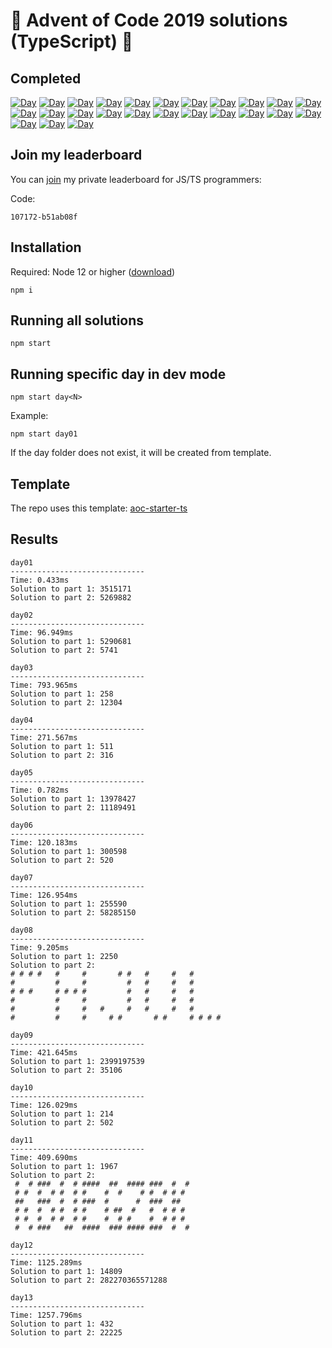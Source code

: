# 🎄 Advent of Code 2019 solutions (TypeScript) 🎄

## Completed

[![Day](https://badgen.net/badge/01/%E2%98%85%E2%98%85/blue)](src/day01/index.ts)
[![Day](https://badgen.net/badge/02/%E2%98%85%E2%98%85/blue)](src/day02/index.ts)
[![Day](https://badgen.net/badge/03/%E2%98%85%E2%98%85/blue)](src/day03/index.ts)
[![Day](https://badgen.net/badge/04/%E2%98%85%E2%98%85/blue)](src/day04/index.ts)
[![Day](https://badgen.net/badge/05/%E2%98%85%E2%98%85/blue)](src/day05/index.ts)
[![Day](https://badgen.net/badge/06/%E2%98%85%E2%98%85/blue)](src/day06/index.ts)
[![Day](https://badgen.net/badge/07/%E2%98%85%E2%98%85/blue)](src/day07/index.ts)
[![Day](https://badgen.net/badge/08/%E2%98%85%E2%98%85/blue)](src/day08/index.ts)
[![Day](https://badgen.net/badge/09/%E2%98%85%E2%98%85/blue)](src/day09/index.ts)
[![Day](https://badgen.net/badge/10/%E2%98%85%E2%98%85/blue)](src/day10/index.ts)
[![Day](https://badgen.net/badge/11/%E2%98%85%E2%98%85/blue)](src/day11/index.ts)
[![Day](https://badgen.net/badge/12/%E2%98%85%E2%98%85/blue)](src/day12/index.ts)
[![Day](https://badgen.net/badge/13/%E2%98%85%E2%98%85/blue)](src/day13/index.ts)
[![Day](https://badgen.net/badge/14/%E2%98%86%E2%98%86/grey)](src/day14/index.ts)
[![Day](https://badgen.net/badge/15/%E2%98%86%E2%98%86/grey)](src/day15/index.ts)
[![Day](https://badgen.net/badge/16/%E2%98%86%E2%98%86/grey)](src/day16/index.ts)
[![Day](https://badgen.net/badge/17/%E2%98%86%E2%98%86/grey)](src/day17/index.ts)
[![Day](https://badgen.net/badge/18/%E2%98%86%E2%98%86/grey)](src/day18/index.ts)
[![Day](https://badgen.net/badge/19/%E2%98%86%E2%98%86/grey)](src/day19/index.ts)
[![Day](https://badgen.net/badge/20/%E2%98%86%E2%98%86/grey)](src/day20/index.ts)
[![Day](https://badgen.net/badge/21/%E2%98%86%E2%98%86/grey)](src/day21/index.ts)
[![Day](https://badgen.net/badge/22/%E2%98%86%E2%98%86/grey)](src/day22/index.ts)
[![Day](https://badgen.net/badge/23/%E2%98%86%E2%98%86/grey)](src/day23/index.ts)
[![Day](https://badgen.net/badge/24/%E2%98%86%E2%98%86/grey)](src/day24/index.ts)
[![Day](https://badgen.net/badge/25/%E2%98%86%E2%98%86/grey)](src/day25/index.ts)

## Join my leaderboard

You can [join](https://adventofcode.com/2019/leaderboard/private) my private leaderboard for JS/TS programmers:

Code:

```
107172-b51ab08f
```

## Installation

Required: Node 12 or higher ([download](https://nodejs.org/en/download/))

```
npm i
```

## Running all solutions

```
npm start
```

## Running specific day in dev mode

```
npm start day<N>
```

Example:

```
npm start day01
```

If the day folder does not exist, it will be created from template.

## Template

The repo uses this template: [aoc-starter-ts](https://github.com/caderek/aoc-starter-ts)

## Results

```
day01
------------------------------
Time: 0.433ms
Solution to part 1: 3515171
Solution to part 2: 5269882

day02
------------------------------
Time: 96.949ms
Solution to part 1: 5290681
Solution to part 2: 5741

day03
------------------------------
Time: 793.965ms
Solution to part 1: 258
Solution to part 2: 12304

day04
------------------------------
Time: 271.567ms
Solution to part 1: 511
Solution to part 2: 316

day05
------------------------------
Time: 0.782ms
Solution to part 1: 13978427
Solution to part 2: 11189491

day06
------------------------------
Time: 120.183ms
Solution to part 1: 300598
Solution to part 2: 520

day07
------------------------------
Time: 126.954ms
Solution to part 1: 255590
Solution to part 2: 58285150

day08
------------------------------
Time: 9.205ms
Solution to part 1: 2250
Solution to part 2:
# # # #   #     #       # #   #     #   #
#         #     #         #   #     #   #
# # #     # # # #         #   #     #   #
#         #     #         #   #     #   #
#         #     #   #     #   #     #   #
#         #     #     # #       # #     # # # #

day09
------------------------------
Time: 421.645ms
Solution to part 1: 2399197539
Solution to part 2: 35106

day10
------------------------------
Time: 126.029ms
Solution to part 1: 214
Solution to part 2: 502

day11
------------------------------
Time: 409.690ms
Solution to part 1: 1967
Solution to part 2:
 #  # ###  #  # ####  ##  #### ###  #  #
 # #  #  # #  # #    #  #    # #  # # #
 ##   ###  #  # ###  #      #  ###  ##
 # #  #  # #  # #    # ##  #   #  # # #
 # #  #  # #  # #    #  # #    #  # # #
 #  # ###   ##  ####  ### #### ###  #  #

day12
------------------------------
Time: 1125.289ms
Solution to part 1: 14809
Solution to part 2: 282270365571288

day13
------------------------------
Time: 1257.796ms
Solution to part 1: 432
Solution to part 2: 22225
```
